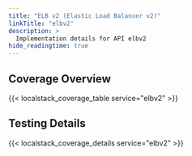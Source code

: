 ```yaml
---
title: "ELB v2 (Elastic Load Balancer v2)"
linkTitle: "elbv2"
description: >
  Implementation details for API elbv2
hide_readingtime: true
---
```


## Coverage Overview

{{< localstack_coverage_table service="elbv2" >}}

## Testing Details

{{< localstack_coverage_details service="elbv2" >}}
